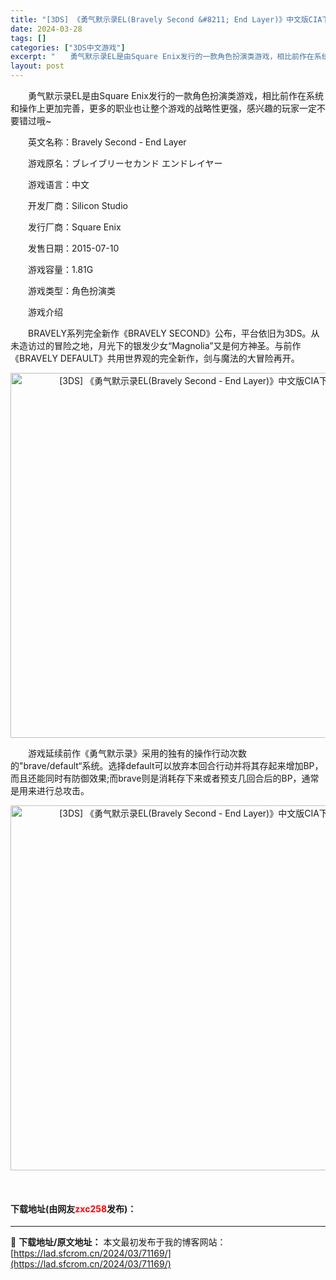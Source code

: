 ```yaml
---
title: "[3DS] 《勇气默示录EL(Bravely Second &#8211; End Layer)》中文版CIA下载"
date: 2024-03-28
tags: []
categories: ["3DS中文游戏"]
excerpt: "　　勇气默示录EL是由Square Enix发行的一款角色扮演类游戏，相比前作在系统和操作上更加完善，更多的职业也让整个游戏的战略性更强，感兴趣的玩家一定不要错过哦~ 　　英文名称：Bravely Second - End Layer 　　游戏原名：ブレイブリーセカンド エンドレイヤー 　　游戏语言&hellip;"
layout: post
---
```


 <p>　　勇气默示录EL是由Square Enix发行的一款角色扮演类游戏，相比前作在系统和操作上更加完善，更多的职业也让整个游戏的战略性更强，感兴趣的玩家一定不要错过哦~</p> <p>　　英文名称：Bravely Second - End Layer</p> <p>　　游戏原名：ブレイブリーセカンド エンドレイヤー</p> <p>　　游戏语言：中文</p> <p>　　开发厂商：Silicon Studio</p> <p>　　发行厂商：Square Enix</p> <p>　　发售日期：2015-07-10</p> <p>　　游戏容量：1.81G</p> <p>　　游戏类型：角色扮演类</p> <p>　　游戏介绍</p> <p>　　BRAVELY系列完全新作《BRAVELY SECOND》公布，平台依旧为3DS。从未造访过的冒险之地，月光下的银发少女&ldquo;Magnolia&rdquo;又是何方神圣。与前作《BRAVELY DEFAULT》共用世界观的完全新作，剑与魔法的大冒险再开。</p> <p align="center"><img align="" border="0" src="https://lad.sfcrom.cn/wp-content/uploads/2024/03/20240328_66052596e5d18.webp" width="584" alt="[3DS] 《勇气默示录EL(Bravely Second - End Layer)》中文版CIA下载" /></p> <p>　　游戏延续前作《勇气默示录》采用的独有的操作行动次数的&quot;brave/default&ldquo;系统。选择default可以放弃本回合行动并将其存起来增加BP，而且还能同时有防御效果;而brave则是消耗存下来或者预支几回合后的BP，通常是用来进行总攻击。</p> <p align="center"><img align="" border="0" src="https://lad.sfcrom.cn/wp-content/uploads/2024/03/20240328_660525973f635.webp" width="584" alt="[3DS] 《勇气默示录EL(Bravely Second - End Layer)》中文版CIA下载" /></p> <p>&nbsp;</p> <p><h4>下载地址(由网友<font color="red">zxc258</font>发布)：</h4></p> 

---
📖 **下载地址/原文地址：** 本文最初发布于我的博客网站：[https://lad.sfcrom.cn/2024/03/71169/](https://lad.sfcrom.cn/2024/03/71169/)
